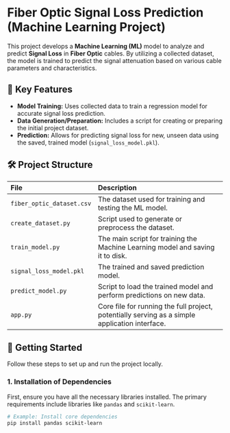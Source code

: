 # Fiber Optic Signal Loss Prediction (Machine Learning Project)

This project develops a **Machine Learning (ML)** model to analyze and predict **Signal Loss** in **Fiber Optic** cables. By utilizing a collected dataset, the model is trained to predict the signal attenuation based on various cable parameters and characteristics.

## 🌟 Key Features

* **Model Training:** Uses collected data to train a regression model for accurate signal loss prediction.
* **Data Generation/Preparation:** Includes a script for creating or preparing the initial project dataset.
* **Prediction:** Allows for predicting signal loss for new, unseen data using the saved, trained model (`signal_loss_model.pkl`).

## 🛠️ Project Structure

| File | Description |
| :--- | :--- |
| `fiber_optic_dataset.csv` | The dataset used for training and testing the ML model. |
| `create_dataset.py` | Script used to generate or preprocess the dataset. |
| `train_model.py` | The main script for training the Machine Learning model and saving it to disk. |
| `signal_loss_model.pkl` | The trained and saved prediction model. |
| `predict_model.py` | Script to load the trained model and perform predictions on new data. |
| `app.py` | Core file for running the full project, potentially serving as a simple application interface. |

## 🚀 Getting Started

Follow these steps to set up and run the project locally.

### 1. Installation of Dependencies

First, ensure you have all the necessary libraries installed. The primary requirements include libraries like `pandas` and `scikit-learn`.

```bash
# Example: Install core dependencies
pip install pandas scikit-learn

